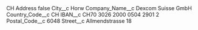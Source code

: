 <?xml version="1.0" encoding="UTF-8"?>
<CustomMetadata xmlns="http://soap.sforce.com/2006/04/metadata" xmlns:xsi="http://www.w3.org/2001/XMLSchema-instance" xmlns:xsd="http://www.w3.org/2001/XMLSchema">
    <label>CH Address</label>
    <protected>false</protected>
    <values>
        <field>City__c</field>
        <value xsi:type="xsd:string">Horw</value>
    </values>
    <values>
        <field>Company_Name__c</field>
        <value xsi:type="xsd:string">Dexcom Suisse GmbH</value>
    </values>
    <values>
        <field>Country_Code__c</field>
        <value xsi:type="xsd:string">CH</value>
    </values>
    <values>
        <field>IBAN__c</field>
        <value xsi:type="xsd:string">CH70 3026 2000 0504 2901 2</value>
    </values>
    <values>
        <field>Postal_Code__c</field>
        <value xsi:type="xsd:string">6048</value>
    </values>
    <values>
        <field>Street__c</field>
        <value xsi:type="xsd:string">Allmendstrasse 18</value>
    </values>
</CustomMetadata>
